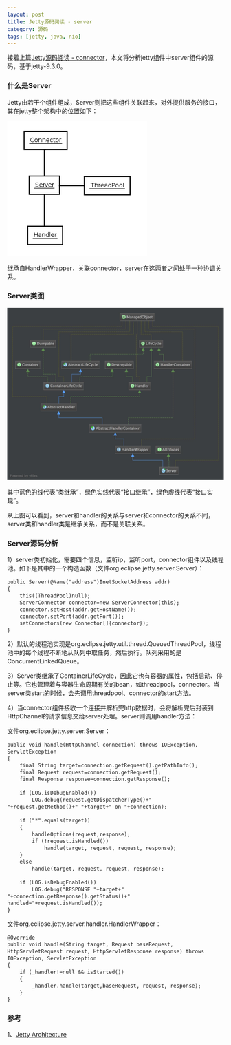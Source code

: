 ```yaml
---
layout: post
title: Jetty源码阅读 - server
category: 源码
tags: [jetty, java, nio]
---
```


接着上篇[Jetty源码阅读 - connector](/2015/01/26/jetty-connector/)，本文将分析jetty组件中server组件的源码，基于jetty-9.3.0。

### 什么是Server

Jetty由若干个组件组成，Server则把这些组件关联起来，对外提供服务的接口，其在jetty整个架构中的位置如下：

![jetty-high-level-architecture](/assets/images/jetty-high-level-architecture.png)

继承自HandlerWrapper，关联connector，server在这两者之间处于一种协调关系。

### Server类图

![jetty server](/assets/images/jetty_server.jpg)

其中蓝色的线代表“类继承”，绿色实线代表“接口继承”，绿色虚线代表“接口实现”。

从上图可以看到，server和handler的关系与server和connector的关系不同， server类和handler类是继承关系，而不是关联关系。

### Server源码分析

1）server类初始化，需要四个信息，监听ip，监听port，connector组件以及线程池。如下是其中的一个构造函数（文件org.eclipse.jetty.server.Server）：

    public Server(@Name("address")InetSocketAddress addr)
    {
        this((ThreadPool)null);
        ServerConnector connector=new ServerConnector(this);
        connector.setHost(addr.getHostName());
        connector.setPort(addr.getPort());
        setConnectors(new Connector[]{connector});
    }

2）默认的线程池实现是org.eclipse.jetty.util.thread.QueuedThreadPool，线程池中的每个线程不断地从队列中取任务，然后执行。队列采用的是ConcurrentLinkedQueue。

3）Server类继承了ContainerLifeCycle，因此它也有容器的属性，包括启动、停止等。它也管理着与容器生命周期有关的bean，如threadpool，connector。当server类start的时候，会先调用threadpool、connector的start方法。

4）当connector组件接收一个连接并解析完http数据时，会将解析完后封装到HttpChannel的请求信息交给server处理。server则调用handler方法：

文件org.eclipse.jetty.server.Server：

    public void handle(HttpChannel connection) throws IOException, ServletException
    {
        final String target=connection.getRequest().getPathInfo();
        final Request request=connection.getRequest();
        final Response response=connection.getResponse();

        if (LOG.isDebugEnabled())
            LOG.debug(request.getDispatcherType()+" "+request.getMethod()+" "+target+" on "+connection);

        if ("*".equals(target))
        {
            handleOptions(request,response);
            if (!request.isHandled())
                handle(target, request, request, response);
        }
        else
            handle(target, request, request, response);

        if (LOG.isDebugEnabled())
            LOG.debug("RESPONSE "+target+"  "+connection.getResponse().getStatus()+" handled="+request.isHandled());
    }

文件org.eclipse.jetty.server.handler.HandlerWrapper：

    @Override
    public void handle(String target, Request baseRequest, HttpServletRequest request, HttpServletResponse response) throws IOException, ServletException
    {
        if (_handler!=null && isStarted())
        {
            _handler.handle(target,baseRequest, request, response);
        }
    }

### 参考

1、[Jetty Architecture](http://www.eclipse.org/jetty/documentation/current/architecture.html#basic-architecture)

